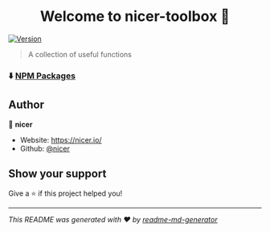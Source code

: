 <h1 align="center">Welcome to nicer-toolbox 👋</h1>
<p>
  <a href="https://www.npmjs.com/package/nicer-toolbox" target="_blank">
    <img alt="Version" src="https://img.shields.io/npm/v/nicer-toolbox.svg">
  </a>
</p>

> A collection of useful functions

### ⬇️ [NPM Packages](https://www.npmjs.com/search?q=%40nicer-toolbox)

## Author

👤 **nicer**

- Website: https://nicer.io/
- Github: [@nicer](https://github.com/nicer)

## Show your support

Give a ⭐️ if this project helped you!

---

_This README was generated with ❤️ by [readme-md-generator](https://github.com/kefranabg/readme-md-generator)_
